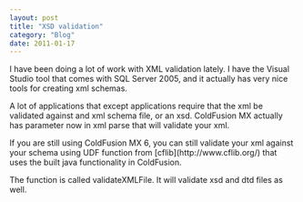```yaml
---
layout: post
title: "XSD validation"
category: "Blog"
date: 2011-01-17
---
```



I have been doing a lot of work with XML validation lately. I have the Visual Studio tool that comes with SQL Server 2005, and it actually has very nice tools for creating xml schemas.

A lot of applications that except applications require that the xml be validated against and xml schema file, or an xsd. ColdFusion MX actually has parameter now in xml parse that will validate your xml.

<div class="code"><font color="MAROON"><cfset myXMLObj = XmlParse(myXMLFile,false,myXSDFile) /></font></div>
If you are still using ColdFusion MX 6, you can still validate your xml against your schema using UDF function from [cflib](http://www.cflib.org/) that uses the built java functionality in ColdFusion.

The function is called validateXMLFile. It will validate xsd and dtd files as well.